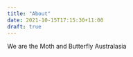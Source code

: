 ```yaml
---
title: "About"
date: 2021-10-15T17:15:30+11:00
draft: true
---
```


We are the Moth and Butterfly Australasia